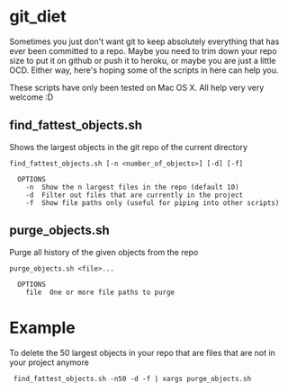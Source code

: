 git_diet
========

Sometimes you just don't want git to keep absolutely everything that has ever been committed to a repo.  Maybe you need to trim down your repo size to put it on github or push it to heroku, or maybe you are just a little OCD.  Either way, here's hoping some of the scripts in here can help you.

These scripts have only been tested on Mac OS X.  All help very very welcome :D

find\_fattest_objects.sh
--------------------
Shows the largest objects in the git repo of the current directory

    find_fattest_objects.sh [-n <number_of_objects>] [-d] [-f]
    
      OPTIONS
        -n  Show the n largest files in the repo (default 10)
        -d  Filter out files that are currently in the project
        -f  Show file paths only (useful for piping into other scripts)
        

purge\_objects.sh
--------------------
Purge all history of the given objects from the repo

    purge_objects.sh <file>...

      OPTIONS
        file  One or more file paths to purge

Example
=======
To delete the 50 largest objects in your repo that are files that are not in your project anymore

     find_fattest_objects.sh -n50 -d -f | xargs purge_objects.sh 